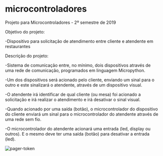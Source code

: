 # microcontroladores

Projeto para Microcontroladores - 2º semestre de 2019


Objetivo do projeto:

-Dispositivo para solicitação de atendimento entre cliente e atendente em restaurantes


Descrição do projeto:

-Sistema de comunicação entre, no mínimo, dois dispositivos através de uma rede de comunicação, programados em linguagem Micropython.

-Um dos dispositivos será acionado pelo cliente, enviando um sinal para o outro e este sinalizará o atendente, através de um dispositivo visual.

-O atendente irá identificar de qual cliente (ou mesa) foi acionado a solicitação e irá realizar o atendimento e irá desativar o sinal visual.

-Quando acionado por uma saída (botão), o microcontrolador do dispositivo do cliente enviará um sinal para o microcontrolador do atendente através de uma rede sem fio.

-O microcontrolador do atendente acionará uma entrada (led, display ou outros). E o mesmo deve ter uma saída (botão) para desativar a entrada (led).

![pager-token](https://user-images.githubusercontent.com/56637784/67415955-561daf00-f59c-11e9-8ce9-d8ef93a2048b.jpg)
